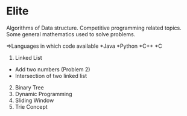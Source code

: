 # Elite

Algorithms of Data structure. 
Competitive programming related topics.
Some general mathematics used to solve problems.


=>Languages in which code available
*Java
*Python
*C++
*C

1. Linked List
  - Add two numbers (Problem 2)
  - Intersection of two linked list
2. Binary Tree
3. Dynamic Programming
4. Sliding Window
5. Trie Concept

 
